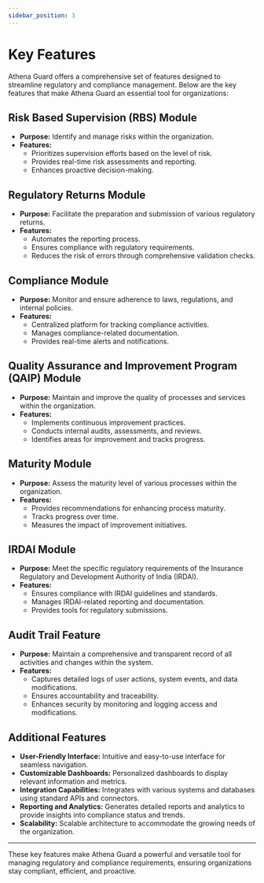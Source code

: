 ```yaml
---
sidebar_position: 3
---
```


# Key Features

Athena Guard offers a comprehensive set of features designed to streamline regulatory and compliance management. Below are the key features that make Athena Guard an essential tool for organizations:

## Risk Based Supervision (RBS) Module
- **Purpose:** Identify and manage risks within the organization.
- **Features:**
  - Prioritizes supervision efforts based on the level of risk.
  - Provides real-time risk assessments and reporting.
  - Enhances proactive decision-making.

## Regulatory Returns Module
- **Purpose:** Facilitate the preparation and submission of various regulatory returns.
- **Features:**
  - Automates the reporting process.
  - Ensures compliance with regulatory requirements.
  - Reduces the risk of errors through comprehensive validation checks.

## Compliance Module
- **Purpose:** Monitor and ensure adherence to laws, regulations, and internal policies.
- **Features:**
  - Centralized platform for tracking compliance activities.
  - Manages compliance-related documentation.
  - Provides real-time alerts and notifications.

## Quality Assurance and Improvement Program (QAIP) Module
- **Purpose:** Maintain and improve the quality of processes and services within the organization.
- **Features:**
  - Implements continuous improvement practices.
  - Conducts internal audits, assessments, and reviews.
  - Identifies areas for improvement and tracks progress.

## Maturity Module
- **Purpose:** Assess the maturity level of various processes within the organization.
- **Features:**
  - Provides recommendations for enhancing process maturity.
  - Tracks progress over time.
  - Measures the impact of improvement initiatives.

## IRDAI Module
- **Purpose:** Meet the specific regulatory requirements of the Insurance Regulatory and Development Authority of India (IRDAI).
- **Features:**
  - Ensures compliance with IRDAI guidelines and standards.
  - Manages IRDAI-related reporting and documentation.
  - Provides tools for regulatory submissions.

## Audit Trail Feature
- **Purpose:** Maintain a comprehensive and transparent record of all activities and changes within the system.
- **Features:**
  - Captures detailed logs of user actions, system events, and data modifications.
  - Ensures accountability and traceability.
  - Enhances security by monitoring and logging access and modifications.

## Additional Features
- **User-Friendly Interface:** Intuitive and easy-to-use interface for seamless navigation.
- **Customizable Dashboards:** Personalized dashboards to display relevant information and metrics.
- **Integration Capabilities:** Integrates with various systems and databases using standard APIs and connectors.
- **Reporting and Analytics:** Generates detailed reports and analytics to provide insights into compliance status and trends.
- **Scalability:** Scalable architecture to accommodate the growing needs of the organization.

---

These key features make Athena Guard a powerful and versatile tool for managing regulatory and compliance requirements, ensuring organizations stay compliant, efficient, and proactive.